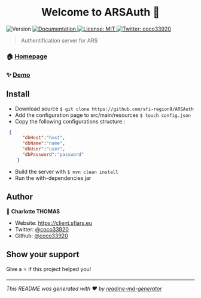 <h1 align="center">Welcome to ARSAuth 👋</h1>
<p>
  <img alt="Version" src="https://img.shields.io/badge/version-1.0-blue.svg?cacheSeconds=2592000" />
  <a href="https://documentation.sfiars.eu" target="_blank">
    <img alt="Documentation" src="https://img.shields.io/badge/documentation-yes-brightgreen.svg" />
  </a>
  <a href="#" target="_blank">
    <img alt="License: MIT" src="https://img.shields.io/badge/License-MIT-yellow.svg" />
  </a>
  <a href="https://twitter.com/coco33920" target="_blank">
    <img alt="Twitter: coco33920" src="https://img.shields.io/twitter/follow/coco33920.svg?style=social" />
  </a>
</p>

> Authentification server for ARS

### 🏠 [Homepage](https://client.sfiars.eu)

### ✨ [Demo](https://auth.sfiars.eu)


## Install
* Download source `$ git clone https://github.com/sfi-region9/ARSAuth`
* Add the configuration page to src/main/resources `$ touch config.json`
* Copy the following configurations structure :
```json
 {
      "dbHost":"host",
      "dbName":"name",
      "dbUser":"user",
      "dbPassword":"password"
    }
```
* Build the server with `$ mvn clean install`
* Run the with-dependencies jar

## Author

👤 **Charlotte THOMAS**

* Website: https://client.sfiars.eu
* Twitter: [@coco33920](https://twitter.com/coco33920)
* Github: [@coco33920](https://github.com/coco33920)

## Show your support

Give a ⭐️ if this project helped you!

***
_This README was generated with ❤️ by [readme-md-generator](https://github.com/kefranabg/readme-md-generator)_